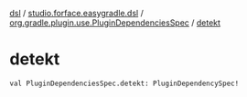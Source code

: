 [dsl](../../index.md) / [studio.forface.easygradle.dsl](../index.md) / [org.gradle.plugin.use.PluginDependenciesSpec](index.md) / [detekt](./detekt.md)

# detekt

`val PluginDependenciesSpec.detekt: PluginDependencySpec!`